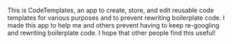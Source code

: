 This is CodeTemplates, an app to create, store, and edit reusable code templates for various purposes and to prevent rewriting boilerplate code.
I made this app to help me and others prevent having to keep re-googling and rewriting boilerplate code. I hope that other people find this useful!
